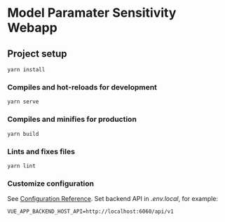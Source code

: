 # Model Paramater Sensitivity Webapp

## Project setup
```
yarn install
```

### Compiles and hot-reloads for development
```
yarn serve
```

### Compiles and minifies for production
```
yarn build
```

### Lints and fixes files
```
yarn lint
```

### Customize configuration
See [Configuration Reference](https://cli.vuejs.org/config/).
Set backend API in *.env.local*, for example:
```
VUE_APP_BACKEND_HOST_API=http://localhost:6060/api/v1
```
